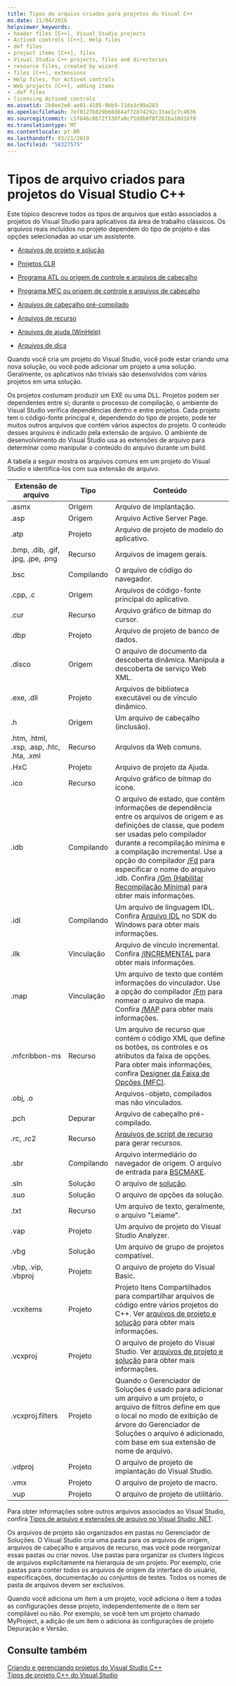 ```yaml
---
title: Tipos de arquivo criados para projetos do Visual C++
ms.date: 11/04/2016
helpviewer_keywords:
- header files [C++], Visual Studio projects
- ActiveX controls [C++], Help files
- def files
- project items [C++], files
- Visual Studio C++ projects, files and directories
- resource files, created by wizard
- files [C++], extensions
- Help files, for ActiveX controls
- Web projects [C++], adding items
- .def files
- licensing ActiveX controls
ms.assetid: 2b0ee2e0-ae81-4185-9bb9-11da3c99a283
ms.openlocfilehash: 7ef8127b829b60d84af72874292c33ae1c7c4636
ms.sourcegitcommit: c1f646c8b72f330fa8cf5ddb0f8f261ba10d16f0
ms.translationtype: MT
ms.contentlocale: pt-BR
ms.lasthandoff: 03/21/2019
ms.locfileid: "58327575"
---
```

# <a name="file-types-created-for-visual-studio-c-projects"></a>Tipos de arquivo criados para projetos do Visual Studio C++

Este tópico descreve todos os tipos de arquivos que estão associados a projetos do Visual Studio para aplicativos da área de trabalho clássicos. Os arquivos reais incluídos no projeto dependem do tipo de projeto e das opções selecionadas ao usar um assistente.

- [Arquivos de projeto e solução](project-and-solution-files.md)

- [Projetos CLR](files-created-for-clr-projects.md)

- [Programa ATL ou origem de controle e arquivos de cabeçalho](atl-program-or-control-source-and-header-files.md)

- [Programa MFC ou origem de controle e arquivos de cabeçalho](mfc-program-or-control-source-and-header-files.md)

- [Arquivos de cabeçalho pré-compilado](../creating-precompiled-header-files.md)

- [Arquivos de recurso](resource-files-cpp.md)

- [Arquivos de ajuda (WinHelp)](help-files-winhelp.md)

- [Arquivos de dica](hint-files.md)

Quando você cria um projeto do Visual Studio, você pode estar criando uma nova solução, ou você pode adicionar um projeto a uma solução. Geralmente, os aplicativos não triviais são desenvolvidos com vários projetos em uma solução.

Os projetos costumam produzir um EXE ou uma DLL. Projetos podem ser dependentes entre si; durante o processo de compilação, o ambiente do Visual Studio verifica dependências dentro e entre projetos. Cada projeto tem o código-fonte principal e, dependendo do tipo de projeto, pode ter muitos outros arquivos que contém vários aspectos do projeto. O conteúdo desses arquivos é indicado pela extensão de arquivo. O ambiente de desenvolvimento do Visual Studio usa as extensões de arquivo para determinar como manipular o conteúdo do arquivo durante um build.

A tabela a seguir mostra os arquivos comuns em um projeto do Visual Studio e identifica-los com sua extensão de arquivo.

|Extensão de arquivo|Tipo|Conteúdo|
|--------------------|----------|--------------|
|.asmx|Origem|Arquivo de implantação.|
|.asp|Origem|Arquivo Active Server Page.|
|.atp|Projeto|Arquivo de projeto de modelo do aplicativo.|
|.bmp, .dib, .gif, .jpg, .jpe, .png|Recurso|Arquivos de imagem gerais.|
|.bsc|Compilando|O arquivo de código do navegador.|
|.cpp, .c|Origem|Arquivos de código-fonte principal do aplicativo.|
|.cur|Recurso|Arquivo gráfico de bitmap do cursor.|
|.dbp|Projeto|Arquivo de projeto de banco de dados.|
|.disco|Origem|O arquivo de documento da descoberta dinâmica. Manipula a descoberta de serviço Web XML.|
|.exe, .dll|Projeto|Arquivos de biblioteca executável ou de vínculo dinâmico.|
|.h|Origem|Um arquivo de cabeçalho (inclusão).|
|.htm, .html, .xsp, .asp, .htc, .hta, .xml|Recurso|Arquivos da Web comuns.|
|.HxC|Projeto|Arquivo de projeto da Ajuda.|
|.ico|Recurso|Arquivo gráfico de bitmap do ícone.|
|.idb|Compilando|O arquivo de estado, que contém informações de dependência entre os arquivos de origem e as definições de classe, que podem ser usadas pelo compilador durante a recompilação mínima e a compilação incremental. Use a opção do compilador [/Fd](fd-program-database-file-name.md) para especificar o nome do arquivo .idb. Confira [/Gm (Habilitar Recompilação Mínima)](gm-enable-minimal-rebuild.md) para obter mais informações.|
|.idl|Compilando|Um arquivo de linguagem IDL. Confira [Arquivo IDL](/windows/desktop/Rpc/the-interface-definition-language-idl-file) no SDK do Windows para obter mais informações.|
|.ilk|Vinculação|Arquivo de vínculo incremental. Confira [/INCREMENTAL](incremental-link-incrementally.md) para obter mais informações.|
|.map|Vinculação|Um arquivo de texto que contém informações do vinculador. Use a opção do compilador [/Fm](fm-name-mapfile.md) para nomear o arquivo de mapa. Confira [/MAP](map-generate-mapfile.md) para obter mais informações.|
|.mfcribbon-ms|Recurso|Um arquivo de recurso que contém o código XML que define os botões, os controles e os atributos da faixa de opções. Para obter mais informações, confira [Designer da Faixa de Opções (MFC)](../../mfc/ribbon-designer-mfc.md).|
|.obj, .o||Arquivos-objeto, compilados mas não vinculados.|
|.pch|Depurar|Arquivo de cabeçalho pré-compilado.|
|.rc, .rc2|Recurso|[Arquivos de script de recurso](../../windows/working-with-resource-files.md) para gerar recursos.|
|.sbr|Compilando|Arquivo intermediário do navegador de origem. O arquivo de entrada para [BSCMAKE](bscmake-options.md).|
|.sln|Solução|O arquivo de [solução](/visualstudio/ide/solutions-and-projects-in-visual-studio).|
|.suo|Solução|O arquivo de opções da solução.|
|.txt|Recurso|Um arquivo de texto, geralmente, o arquivo "Leiame".|
|.vap|Projeto|Um arquivo de projeto do Visual Studio Analyzer.|
|.vbg|Solução|Um arquivo de grupo de projetos compatível.|
|.vbp, .vip, .vbproj|Projeto|O arquivo de projeto do Visual Basic.|
|.vcxitems|Projeto|Projeto Itens Compartilhados para compartilhar arquivos de código entre vários projetos do C++. Ver [arquivos de projeto e solução](project-and-solution-files.md) para obter mais informações.|
|.vcxproj|Projeto|O arquivo de projeto do Visual Studio. Ver [arquivos de projeto e solução](project-and-solution-files.md) para obter mais informações.|
|.vcxproj.filters|Projeto|Quando o Gerenciador de Soluções é usado para adicionar um arquivo a um projeto, o arquivo de filtros define em que o local no modo de exibição de árvore do Gerenciador de Soluções o arquivo é adicionado, com base em sua extensão de nome de arquivo.|
|.vdproj|Projeto|O arquivo de projeto de implantação do Visual Studio.|
|.vmx|Projeto|O arquivo de projeto de macro.|
|.vup|Projeto|O arquivo de projeto de utilitário.|

Para obter informações sobre outros arquivos associados ao Visual Studio, confira [Tipos de arquivo e extensões de arquivo no Visual Studio .NET](/visualstudio/ide/reference/project-and-solution-file-types).

Os arquivos de projeto são organizados em pastas no Gerenciador de Soluções. O Visual Studio cria uma pasta para os arquivos de origem, arquivos de cabeçalho e arquivos de recurso, mas você pode reorganizar essas pastas ou criar novos. Use pastas para organizar os clusters lógicos de arquivos explicitamente na hierarquia de um projeto. Por exemplo, crie pastas para conter todos os arquivos de origem da interface do usuário, especificações, documentação ou conjuntos de testes. Todos os nomes de pasta de arquivos devem ser exclusivos.

Quando você adiciona um item a um projeto, você adiciona o item a todas as configurações desse projeto, independentemente de o item ser compilável ou não. Por exemplo, se você tem um projeto chamado MyProject, a adição de um item o adiciona às configurações de projeto Depuração e Versão.

## <a name="see-also"></a>Consulte também

[Criando e gerenciando projetos do Visual Studio C++](../creating-and-managing-visual-cpp-projects.md)<br>
[Tipos de projeto C++ do Visual Studio](visual-cpp-project-types.md)<br>